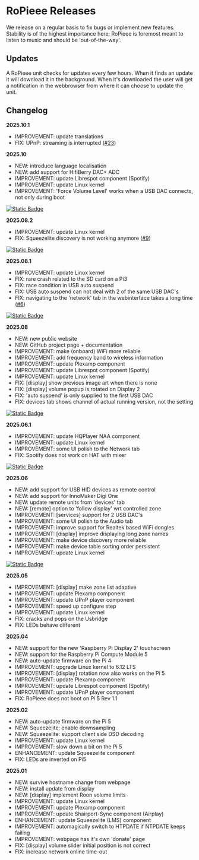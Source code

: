 # RoPieee Releases

We release on a regular basis to fix bugs or implement new features. Stability is of the highest importance here: RoPieee is foremost meant to listen to music and should be 'out-of-the-way'.

## Updates ##

A RoPieee unit checks for updates every few hours. When it finds an update it will download it in the background. When it's downloaded the user will get a notification in the webbrowser from where it can choose to update the unit.

## Changelog ##

**2025.10.1**

* IMPROVEMENT: update translations
* FIX: UPnP: streaming is interrupted ([#23](https://github.com/RoPieee/RoPieee/issues/23))

**2025.10**

* NEW: introduce language localisation
* NEW: add support for HifiBerry DAC+ ADC
* IMPROVEMENT: update Librespot component (Spotify)
* IMPROVEMENT: update Linux kernel
* IMPROVEMENT: 'Force Volume Level' works when a USB DAC connects, not only during boot

[![Static Badge](https://img.shields.io/badge/Download-2025.10-blue)](/docs/releases/2025_10.md)

**2025.08.2**

* IMPROVEMENT: update Linux kernel
* FIX: Squeezelite discovery is not working anymore ([#9](https://github.com/RoPieee/RoPieee/issues/9))

[![Static Badge](https://img.shields.io/badge/Download-2025.08.2-blue)](/docs/releases/2025_08_2.md)

**2025.08.1**

* IMPROVEMENT: update Linux kernel
* FIX: rare crash related to the SD card on a Pi3
* FIX: race condition in USB auto suspend
* FIX: USB auto suspend can not deal with 2 of the same USB DAC's
* FIX: navigating to the 'network' tab in the webinterface takes a long time ([#6](https://github.com/RoPieee/RoPieee/issues/6))

[![Static Badge](https://img.shields.io/badge/Download-2025.08.1-blue)](/docs/releases/2025_08_1.md)

**2025.08**

* NEW: new public website
* NEW: GitHub project page + documentation
* IMPROVEMENT: make (onboard) WiFi more reliable
* IMPROVEMENT: add frequency band to wireless information
* IMPROVEMENT: update Plexamp component
* IMPROVEMENT: update Librespot component (Spotify)
* IMPROVEMENT: update Linux kernel
* FIX: [display] show previous image art when there is none
* FIX: [display] volume popup is rotated on Display 2
* FIX: 'auto suspend' is only supplied to the first USB DAC
* FIX: devices tab shows channel of actual running version, not the setting

[![Static Badge](https://img.shields.io/badge/Download-2025.08-blue)](/docs/releases/2025_08.md)

**2025.06.1**

* IMPROVEMENT: update HQPlayer NAA component
* IMPROVEMENT: update Linux kernel
* IMPROVEMENT: some UI polish to the Network tab
* FIX: Spotify does not work on HAT with mixer

[![Static Badge](https://img.shields.io/badge/Download-2025.06.1-blue)](/docs/releases/2025_06_1.md)

**2025.06**

* NEW: add support for USB HID devices as remote control
* NEW: add support for InnoMaker Digi One
* NEW: update remote units from 'devices' tab
* NEW: [remote] option to 'follow display' wrt controlled zone
* IMPROVEMENT: [services] support for 2 USB DAC's
* IMPROVEMENT: some UI polish to the Audio tab
* IMPROVEMENT: improve support for Realtek based WiFi dongles
* IMPROVEMENT: [display] improve displaying long zone names
* IMPROVEMENT: make device discovery more reliable
* IMPROVEMENT: make device table sorting order persistent
* IMPROVEMENT: update Linux kernel

[![Static Badge](https://img.shields.io/badge/Download-2025.06-blue)](/docs/releases/2025_06.md)

**2025.05**

* IMPROVEMENT: [display] make zone list adaptive
* IMPROVEMENT: update Plexamp component
* IMPROVEMENT: update UPnP player component
* IMPROVEMENT: speed up configure step
* IMPROVEMENT: update Linux kernel
* FIX: cracks and pops on the Usbridge
* FIX: LEDs behave different

**2025.04**

* NEW: support for the new 'Raspberry Pi Display 2' touchscreen
* NEW: support for the Raspberry Pi Compute Module 5
* NEW: auto-update firmware on the Pi 4
* IMPROVEMENT: upgrade Linux kernel to 6.12 LTS
* IMPROVEMENT: [display] rotation now also works on the Pi 5
* IMPROVEMENT: update Plexamp component
* IMPROVEMENT: update Librespot component (Spotify)
* IMPROVEMENT: update UPnP player component
* FIX: RoPieee does not boot on Pi 5 Rev 1.1

**2025.02**

* NEW: auto-update firmware on the Pi 5
* NEW: Squeezelite: enable downsampling
* NEW: Squeezelite: support client side DSD decoding
* IMPROVEMENT: update Linux kernel
* IMPROVEMENT: slow down a bit on the Pi 5
* ENHANCEMENT: update Squeezelite component
* FIX: LEDs are inverted on Pi5

**2025.01**

* NEW: survive hostname change from webpage
* NEW: install update from display
* NEW: [display] implement Roon volume limits
* IMPROVEMENT: update Linux kernel
* IMPROVEMENT: update Plexamp component
* IMPROVEMENT: update Shairport-Sync component (Airplay)
* ENHANCEMENT: update Squeezelite (LMS) component
* IMPROVEMENT: automagically switch to HTPDATE if NTPDATE keeps failing
* IMPROVEMENT: webpage has it's own 'donate' page
* FIX: [display] volume slider initial position is not correct
* FIX: increase network online time-out
